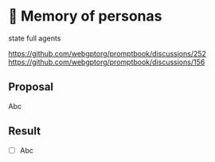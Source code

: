 # 🔼 Memory of personas

state full agents

https://github.com/webgptorg/promptbook/discussions/252
https://github.com/webgptorg/promptbook/discussions/156


## Proposal

Abc

## Result

-   [ ] Abc

